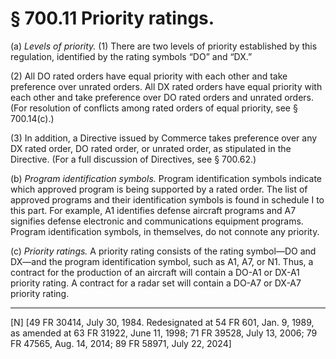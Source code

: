 # § 700.11   Priority ratings.

(a) *Levels of priority.* (1) There are two levels of priority established by this regulation, identified by the rating symbols “DO” and “DX.”




(2) All DO rated orders have equal priority with each other and take preference over unrated orders. All DX rated orders have equal priority with each other and take preference over DO rated orders and unrated orders. (For resolution of conflicts among rated orders of equal priority, see § 700.14(c).)


(3) In addition, a Directive issued by Commerce takes preference over any DX rated order, DO rated order, or unrated order, as stipulated in the Directive. (For a full discussion of Directives, see § 700.62.)


(b) *Program identification symbols.* Program identification symbols indicate which approved program is being supported by a rated order. The list of approved programs and their identification symbols is found in schedule I to this part. For example, A1 identifies defense aircraft programs and A7 signifies defense electronic and communications equipment programs. Program identification symbols, in themselves, do not connote any priority.


(c) *Priority ratings.* A priority rating consists of the rating symbol—DO and DX—and the program identification symbol, such as A1, A7, or N1. Thus, a contract for the production of an aircraft will contain a DO-A1 or DX-A1 priority rating. A contract for a radar set will contain a DO-A7 or DX-A7 priority rating.



---

[N] [49 FR 30414, July 30, 1984. Redesignated at 54 FR 601, Jan. 9, 1989, as amended at 63 FR 31922, June 11, 1998; 71 FR 39528, July 13, 2006; 79 FR 47565, Aug. 14, 2014; 89 FR 58971, July 22, 2024]




